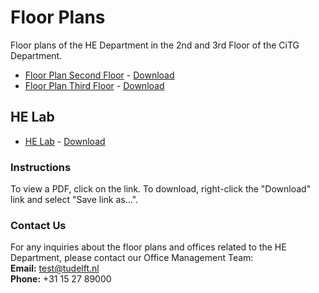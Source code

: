 # Floor Plans

Floor plans of the HE Department in the 2nd and 3rd Floor of the CiTG Department.

- [Floor Plan Second Floor](pdfs/2nd_floor.pdf) - [Download](pdfs/2nd_floor.pdf)
- [Floor Plan Third Floor](pdfs/3rd_floor.pdf) - [Download](pdfs/3rd_floor.pdf)

## HE Lab

- [HE Lab](pdfs/waterlab.pdf) - [Download](pdfs/waterlab.pdf)

### Instructions

To view a PDF, click on the link. To download, right-click the "Download" link and select "Save link as...".

### Contact Us

For any inquiries about the floor plans and offices related to the HE Department, please contact our Office Management Team:  
**Email:** [test@tudelft.nl](mailto:office-management@tudelft.nl)  
**Phone:** +31 15 27 89000
